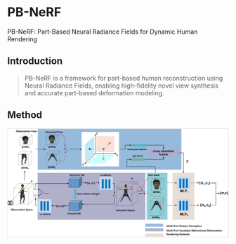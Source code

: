 # PB-NeRF

PB-NeRF: Part-Based Neural Radiance Fields for Dynamic Human Rendering  

## Introduction

> PB-NeRF is a framework for part-based human reconstruction using Neural Radiance Fields, enabling high-fidelity novel view synthesis and accurate part-based deformation modeling.

## Method

![Method](docs/method.png)

